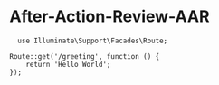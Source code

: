 # After-Action-Review-AAR

```laravel
  use Illuminate\Support\Facades\Route;

Route::get('/greeting', function () {
    return 'Hello World';
});
```
